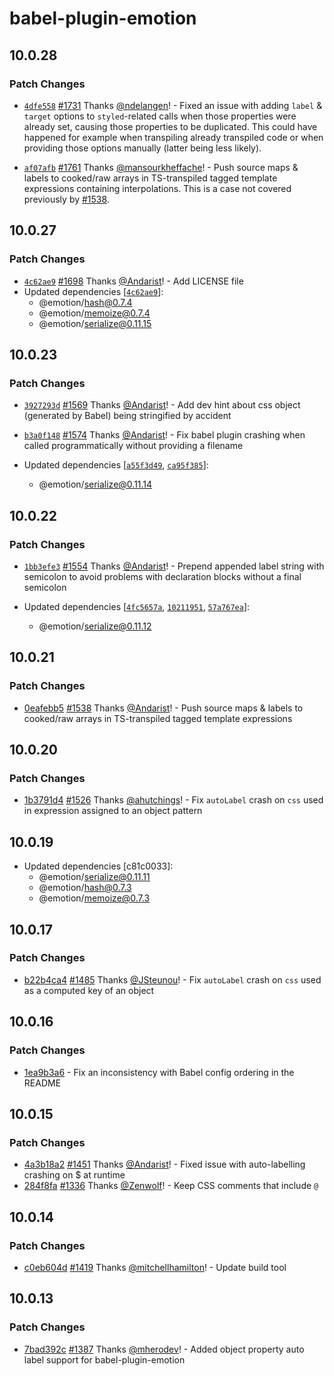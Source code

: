 # babel-plugin-emotion

## 10.0.28

### Patch Changes

- [`4dfe558`](https://github.com/emotion-js/emotion/commit/4dfe55811a25bf66306aee46f7f0d6c909004c42) [#1731](https://github.com/emotion-js/emotion/pull/1731) Thanks [@ndelangen](https://github.com/ndelangen)! - Fixed an issue with adding `label` & `target` options to `styled`-related calls when those properties were already set, causing those properties to be duplicated. This could have happened for example when transpiling already transpiled code or when providing those options manually (latter being less likely).

* [`af07afb`](https://github.com/emotion-js/emotion/commit/af07afbe5a887be82f72a12fd6cd1673a32f5263) [#1761](https://github.com/emotion-js/emotion/pull/1761) Thanks [@mansourkheffache](https://github.com/mansourkheffache)! - Push source maps & labels to cooked/raw arrays in TS-transpiled tagged template expressions containing interpolations. This is a case not covered previously by [#1538](https://github.com/emotion-js/emotion/pull/1538).

## 10.0.27

### Patch Changes

- [`4c62ae9`](https://github.com/emotion-js/emotion/commit/4c62ae9447959d438928e1a26f76f1487983c968) [#1698](https://github.com/emotion-js/emotion/pull/1698) Thanks [@Andarist](https://github.com/Andarist)! - Add LICENSE file
- Updated dependencies [[`4c62ae9`](https://github.com/emotion-js/emotion/commit/4c62ae9447959d438928e1a26f76f1487983c968)]:
  - @emotion/hash@0.7.4
  - @emotion/memoize@0.7.4
  - @emotion/serialize@0.11.15

## 10.0.23

### Patch Changes

- [`3927293d`](https://github.com/emotion-js/emotion/commit/3927293d0b9d96b4a7c00196e8430728759b1161) [#1569](https://github.com/emotion-js/emotion/pull/1569) Thanks [@Andarist](https://github.com/Andarist)! - Add dev hint about css object (generated by Babel) being stringified by accident

* [`b3a0f148`](https://github.com/emotion-js/emotion/commit/b3a0f1484f2efcc78b447639ff2e0bc0f29915ae) [#1574](https://github.com/emotion-js/emotion/pull/1574) Thanks [@Andarist](https://github.com/Andarist)! - Fix babel plugin crashing when called programmatically without providing a filename

* Updated dependencies [[`a55f3d49`](https://github.com/emotion-js/emotion/commit/a55f3d49c2febdf7eb1bede3f12da13c3efa1399), [`ca95f385`](https://github.com/emotion-js/emotion/commit/ca95f385f7ce3da6d53de1a652b3b219f11434c4)]:
  - @emotion/serialize@0.11.14

## 10.0.22

### Patch Changes

- [`1bb3efe3`](https://github.com/emotion-js/emotion/commit/1bb3efe399ddf0f3332187f3c751fbba9326d02c) [#1554](https://github.com/emotion-js/emotion/pull/1554) Thanks [@Andarist](https://github.com/Andarist)! - Prepend appended label string with semicolon to avoid problems with declaration blocks without a final semicolon

- Updated dependencies [[`4fc5657a`](https://github.com/emotion-js/emotion/commit/4fc5657ac8d0002322321cfbfc254b7196d27387), [`10211951`](https://github.com/emotion-js/emotion/commit/10211951051729b149930a8646de14bae9ae1bbc), [`57a767ea`](https://github.com/emotion-js/emotion/commit/57a767ea3dd18eefbbdc7269cc13128caad65286)]:
  - @emotion/serialize@0.11.12

## 10.0.21

### Patch Changes

- [0eafebb5](https://github.com/emotion-js/emotion/commit/0eafebb5119212897f81084f63a807c02b0012fc) [#1538](https://github.com/emotion-js/emotion/pull/1538) Thanks [@Andarist](https://github.com/Andarist)! - Push source maps & labels to cooked/raw arrays in TS-transpiled tagged template expressions

## 10.0.20

### Patch Changes

- [1b3791d4](https://github.com/emotion-js/emotion/commit/1b3791d4c458838a097c815a38108c9719023b92) [#1526](https://github.com/emotion-js/emotion/pull/1526) Thanks [@ahutchings](https://github.com/ahutchings)! - Fix `autoLabel` crash on `css` used in expression assigned to an object pattern

## 10.0.19

- Updated dependencies [c81c0033]:
  - @emotion/serialize@0.11.11
  - @emotion/hash@0.7.3
  - @emotion/memoize@0.7.3

## 10.0.17

### Patch Changes

- [b22b4ca4](https://github.com/emotion-js/emotion/commit/b22b4ca460ec66ea313dd9ea9556bd7a2d04798c) [#1485](https://github.com/emotion-js/emotion/pull/1485) Thanks [@JSteunou](https://github.com/JSteunou)! - Fix `autoLabel` crash on `css` used as a computed key of an object

## 10.0.16

### Patch Changes

- [1ea9b3a6](https://github.com/emotion-js/emotion/commit/1ea9b3a6) - Fix an inconsistency with Babel config ordering in the README

## 10.0.15

### Patch Changes

- [4a3b18a2](https://github.com/emotion-js/emotion/commit/4a3b18a2) [#1451](https://github.com/emotion-js/emotion/pull/1451) Thanks [@Andarist](https://github.com/Andarist)! - Fixed issue with auto-labelling crashing on \$ at runtime
- [284f8fa](https://github.com/emotion-js/emotion/commit/284f8fa9e0d2926fa26346e63519f8db24e22cc7) [#1336](https://github.com/emotion-js/emotion/pull/1336) Thanks [@Zenwolf](https://github.com/Zenwolf)! - Keep CSS comments that include `@`

## 10.0.14

### Patch Changes

- [c0eb604d](https://github.com/emotion-js/emotion/commit/c0eb604d) [#1419](https://github.com/emotion-js/emotion/pull/1419) Thanks [@mitchellhamilton](https://github.com/mitchellhamilton)! - Update build tool

## 10.0.13

### Patch Changes

- [7bad392c](https://github.com/emotion-js/emotion/commit/7bad392c) [#1387](https://github.com/emotion-js/emotion/pull/1387) Thanks [@mherodev](https://github.com/mherodev)! - Added object property auto label support for babel-plugin-emotion
